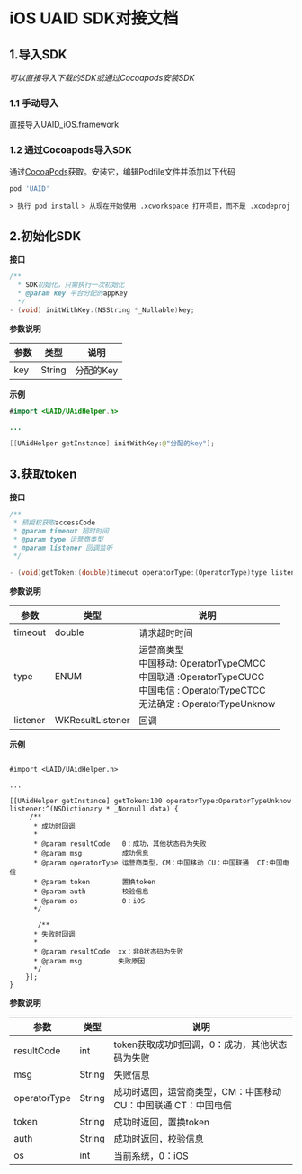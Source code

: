 # iOS UAID SDK对接文档

## 1.导入SDK

*可以直接导入下载的SDK或通过Cocoapods安装SDK*

### 1.1 手动导入

直接导入UAID_iOS.framework

### 1.2 通过Cocoapods导入SDK
通过[CocoaPods](https://cocoapods.org)获取。安装它，编辑Podfile文件并添加以下代码

```ruby
pod 'UAID'
```

`> 执行 pod install`
`> 从现在开始使用 .xcworkspace 打开项目，而不是 .xcodeproj`


## 2.初始化SDK
**接口**

```java
/**
  * SDK初始化，只需执行一次初始化
  * @param key 平台分配的appKey
  */
- (void) initWithKey:(NSString *_Nullable)key;
```
**参数说明**

| 参数 | 类型 | 说明 |
| --- | --- | --- |
| key | String | 分配的Key |

**示例**

```java
#import <UAID/UAidHelper.h>

...

[[UAidHelper getInstance] initWithKey:@"分配的key"];

```

## 3.获取token

**接口**

```java
/**
 * 预授权获取accessCode
 * @param timeout 超时时间
 * @param type 运营商类型
 * @param listener 回调监听
 */
 
- (void)getToken:(double)timeout operatorType:(OperatorType)type listener:(WKResultListener _Nonnull) listener;

```
**参数说明**

| 参数 | 类型 | 说明 |
| --- | --- | --- |
| timeout | double | 请求超时时间 |
| type | ENUM | 运营商类型 <br> 中国移动: OperatorTypeCMCC  <br> 中国联通 :OperatorTypeCUCC <br> 中国电信 : OperatorTypeCTCC <br>无法确定 : OperatorTypeUnknow |
| listener | WKResultListener | 回调 |



**示例**

```

#import <UAID/UAidHelper.h>

...

[[UAidHelper getInstance] getToken:100 operatorType:OperatorTypeUnknow listener:^(NSDictionary * _Nonnull data) {
     /**
      * 成功时回调
      *
      * @param resultCode   0：成功，其他状态码为失败
      * @param msg          成功信息
      * @param operatorType 运营商类型，CM：中国移动 CU：中国联通  CT:中国电信
      * @param token        置换token
      * @param auth         校验信息
      * @param os           0：iOS
      */
      
       /**
      * 失败时回调
      *
      * @param resultCode  xx：非0状态码为失败
      * @param msg         失败原因
      */
    }];
}

```

**参数说明**

| 参数 | 类型 | 说明 |
| --- | --- | --- |
| resultCode | int | token获取成功时回调，0：成功，其他状态码为失败 |
| msg | String | 失败信息 |
| operatorType | String | 成功时返回，运营商类型，CM：中国移动 CU：中国联通 CT：中国电信|
| token | String | 成功时返回，置换token|
| auth | String | 成功时返回，校验信息|
| os | int | 当前系统，0：iOS|






